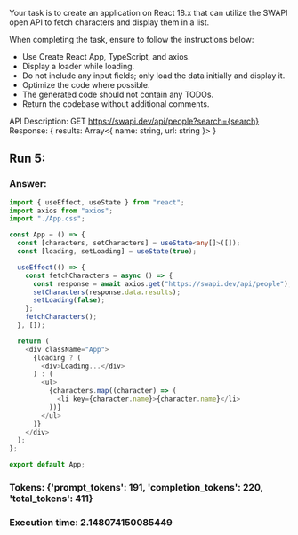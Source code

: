 Your task is to create an application on React 18.x that can utilize the SWAPI open API to fetch characters and display them in a list.

When completing the task, ensure to follow the instructions below:
- Use Create React App, TypeScript, and axios.
- Display a loader while loading.
- Do not include any input fields; only load the data initially and display it.
- Optimize the code where possible.
- The generated code should not contain any TODOs.
- Return the codebase without additional comments.

API Description:
GET https://swapi.dev/api/people?search={search}
Response:
{ results: Array<{ name: string, url: string }> }

## Run 5:
### Answer:
```typescript
import { useEffect, useState } from "react";
import axios from "axios";
import "./App.css";

const App = () => {
  const [characters, setCharacters] = useState<any[]>([]);
  const [loading, setLoading] = useState(true);

  useEffect(() => {
    const fetchCharacters = async () => {
      const response = await axios.get("https://swapi.dev/api/people");
      setCharacters(response.data.results);
      setLoading(false);
    };
    fetchCharacters();
  }, []);

  return (
    <div className="App">
      {loading ? (
        <div>Loading...</div>
      ) : (
        <ul>
          {characters.map((character) => (
            <li key={character.name}>{character.name}</li>
          ))}
        </ul>
      )}
    </div>
  );
};

export default App;
```
### Tokens: {'prompt_tokens': 191, 'completion_tokens': 220, 'total_tokens': 411}
### Execution time: 2.148074150085449

